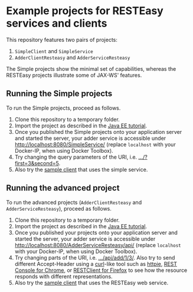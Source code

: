 # Example projects for RESTEasy services and clients

This repository features two pairs of projects:

1. `SimpleClient` and `SimpleService`
1. `AdderClientResteasy` and `AdderServiceResteasy`

The Simple projects show the minimal set of capabilities, whereas the RESTEasy projects illustrate some of JAX-WS' features.

## Running the Simple projects
To run the Simple projects, proceed as follows.

1. Clone this repository to a temporary folder.
1. Import the project as described in the [Java EE tutorial](https://wwu-pi.github.io/tutorials/lectures/acse/018_tutorial_sample_app.html#import).
1. Once you published the Simple projects onto your application server and started the server, your adder service is accessible under <a href="http://localhost:8080/SimpleService/">http://localhost:8080/SimpleService/</a> (replace `localhost` with your Docker-IP, when using Docker Toolbox).
1. Try changing the query parameters of the URI, i.e. <a href="http://localhost:8080/SimpleService/?first=3&second=5">.../?first=3&second=5</a>.
1. Also try the <a href="http://localhost:8080/SimpleClient/index.xhtml">sample client</a> that uses the simple service.

## Running the advanced project
To run the advanced projects (`AdderClientResteasy` and `AdderServiceResteasy`), proceed as follows.

1. Clone this repository to a temporary folder.
1. Import the project as described in the [Java EE tutorial](https://wwu-pi.github.io/tutorials/lectures/acse/018_tutorial_sample_app.html#import).
1. Once you published your projects onto your application server and started the server, your adder service is accessible under <a href="http://localhost:8080/AdderServiceResteasy/api/">http://localhost:8080/AdderServiceResteasy/api/</a>  (replace `localhost` with your Docker-IP, when using Docker Toolbox).
1. Try changing parts of the URI, i.e. <a href="http://localhost:8080/AdderServiceResteasy/api/add/1/3/">.../api/add/1/3/</a>. Also try to send different Accept-Header using a [curl](http://curl.haxx.se/)-like tool such as [httpie](https://github.com/jkbr/httpie), [REST Console for Chrome](https://chrome.google.com/webstore/detail/rest-console/cokgbflfommojglbmbpenpphppikmonn), or [RESTClient for Firefox](https://addons.mozilla.org/firefox/addon/restclient/) to see how the resource responds with different representations.
1. Also try the <a href="http://localhost:8080/AdderClientResteasy/index.xhtml">sample client</a> that uses the RESTEasy web service.
